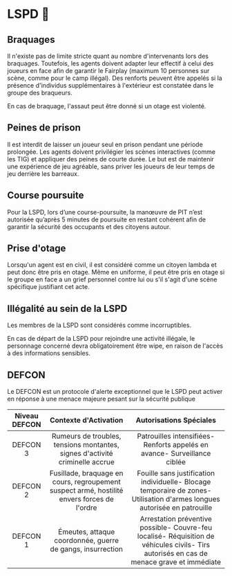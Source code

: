 # LSPD 🚓

## Braquages

Il n'existe pas de limite stricte quant au nombre d'intervenants lors des braquages. Toutefois, les agents doivent adapter leur effectif à celui des joueurs en face afin de garantir le Fairplay (maximum 10 personnes sur scène, comme pour le camp illégal). Des renforts peuvent être appelés si la présence d'individus supplémentaires à l'extérieur est constatée dans le groupe des braqueurs.

En cas de braquage, l'assaut peut être donné si un otage est violenté.

## Peines de prison

Il est interdit de laisser un joueur seul en prison pendant une période prolongée. Les agents doivent privilégier les scènes interactives (comme les TIG) et appliquer des peines de courte durée. Le but est de maintenir une expérience de jeu agréable, sans priver les joueurs de leur temps de jeu derrière les barreaux.

## Course poursuite

Pour la LSPD, lors d’une course-poursuite, la manœuvre de PIT n’est autorisée qu’après 5 minutes de poursuite en restant cohérent afin de garantir la sécurité des occupants et des citoyens autour.

## Prise d'otage

Lorsqu'un agent est en civil, il est considéré comme un citoyen lambda et peut donc être pris en otage. Même en uniforme, il peut être pris en otage si le groupe en face a un grief personnel contre lui ou s'il s'agit d'une scène spécifique justifiant cet acte.

## Illégalité au sein de la LSPD

Les membres de la LSPD sont considérés comme incorruptibles. 

En cas de départ de la LSPD pour rejoindre une activité illégale, le personnage concerné devra obligatoirement être wipe, en raison de l'accès à des informations sensibles.

## DEFCON

Le DEFCON est un protocole d'alerte exceptionnel que le LSPD peut activer en réponse à une menace majeure pesant sur la sécurité publique

| Niveau DEFCON | Contexte d'Activation | Autorisations Spéciales |
| :---: | :---: | :---: |
| DEFCON 3 | Rumeurs de troubles, tensions montantes, signes d'activité criminelle accrue | Patrouilles intensifiées- Renforts appelés en avance- Surveillance ciblée |
| DEFCON 2  | Fusillade, braquage en cours, regroupement suspect armé, hostilité envers forces de l'ordre | Fouille sans justification individuelle- Blocage temporaire de zones- Utilisation d'armes longues autorisée en patrouille |
| DEFCON 1  | Émeutes, attaque coordonnée, guerre de gangs, insurrection | Arrestation préventive possible- Couvre-feu localisé- Réquisition de véhicules civils- Tirs autorisés en cas de menace grave et immédiate |